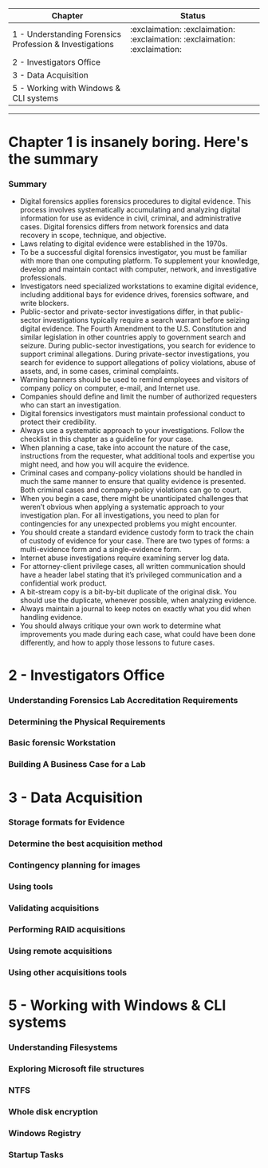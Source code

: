 | Chapter                                                 | Status |
| ------------------------------------------------------- | ------ |
| 1 - Understanding Forensics Profession & Investigations |  :exclaimation: :exclaimation: :exclaimation: :exclaimation: :exclaimation:       |
| 2 - Investigators Office                                |        |
| 3 - Data Acquisition                                    |        |
| 5 - Working with Windows & CLI systems                  |        |

---
# Chapter 1 is insanely boring. Here's the summary
### Summary
- Digital forensics applies forensics procedures to digital evidence. This process involves systematically accumulating and analyzing digital information for use as evidence in civil, criminal, and administrative cases. Digital forensics differs from network forensics and data recovery in scope, technique, and objective.
-  Laws relating to digital evidence were established in the 1970s.
-  To be a successful digital forensics investigator, you must be familiar with more than one computing platform. To supplement your knowledge, develop and maintain contact with computer, network, and investigative professionals.
- Investigators need specialized workstations to examine digital evidence, including additional bays for evidence drives, forensics software, and write blockers.
- Public-sector and private-sector investigations differ, in that public-sector investigations typically require a search warrant before seizing digital evidence. The Fourth Amendment to the U.S. Constitution and similar legislation in other countries apply to government search and seizure. During public-sector investigations, you search for evidence to support criminal allegations. During private-sector investigations, you search for evidence to support allegations of policy violations, abuse of assets, and, in some cases, criminal complaints.
- Warning banners should be used to remind employees and visitors of company policy on computer, e-mail, and Internet use.
- Companies should define and limit the number of authorized requesters who can start an investigation.
- Digital forensics investigators must maintain professional conduct to protect their credibility.
- Always use a systematic approach to your investigations. Follow the checklist in this chapter as a guideline for your case.
- When planning a case, take into account the nature of the case, instructions from the requester, what additional tools and expertise you might need, and how you will acquire the evidence.
- Criminal cases and company-policy violations should be handled in much the same manner to ensure that quality evidence is presented. Both criminal cases and company-policy violations can go to court.
- When you begin a case, there might be unanticipated challenges that weren’t obvious when applying a systematic approach to your investigation plan. For all investigations, you need to plan for contingencies for any unexpected problems you might encounter.
- You should create a standard evidence custody form to track the chain of custody of evidence for your case. There are two types of forms: a multi-evidence form and a single-evidence form.
- Internet abuse investigations require examining server log data.
- For attorney-client privilege cases, all written communication should have a
header label stating that it’s privileged communication and a confidential work
product.
- A bit-stream copy is a bit-by-bit duplicate of the original disk. You should use the
duplicate, whenever possible, when analyzing evidence.
- Always maintain a journal to keep notes on exactly what you did when handling
evidence.
- You should always critique your own work to determine what improvements you
made during each case, what could have been done differently, and how to apply
those lessons to future cases.

# 2 - Investigators Office
### Understanding Forensics Lab Accreditation Requirements
### Determining the Physical Requirements
### Basic forensic Workstation
### Building A Business Case for a Lab
# 3 - Data Acquisition
### Storage formats for Evidence
### Determine the best acquisition method
### Contingency planning for images
### Using tools
### Validating acquisitions
### Performing RAID acquisitions
### Using remote acquisitions
### Using other acquisitions tools
# 5 - Working with Windows & CLI systems
### Understanding Filesystems
### Exploring Microsoft file structures
### NTFS
### Whole disk encryption
### Windows Registry
### Startup Tasks